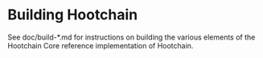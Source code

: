 Building Hootchain
=============

See doc/build-*.md for instructions on building the various
elements of the Hootchain Core reference implementation of Hootchain.
